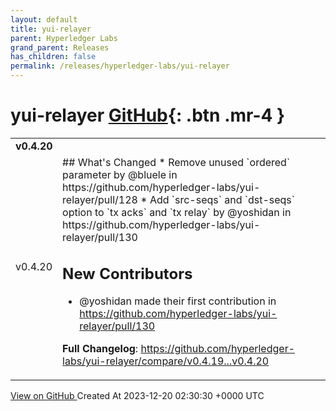 ```yaml
---
layout: default
title: yui-relayer
parent: Hyperledger Labs
grand_parent: Releases
has_children: false
permalink: /releases/hyperledger-labs/yui-relayer
---
```


# yui-relayer <span class="fs-3 right-align">[GitHub](https://github.com/hyperledger-labs/yui-relayer){: .btn .mr-4 }</span>


<div>
    <table>
        <tr>
            <td colspan="2">
                <b>
                    v0.4.20
                </b>
            </td>
        </tr>
        <tr>
            <td>
                <span class="chip">
                    v0.4.20
                </span>
            </td>
            <td>
                ## What's Changed
* Remove unused `ordered` parameter by @bluele in https://github.com/hyperledger-labs/yui-relayer/pull/128
* Add `src-seqs` and `dst-seqs` option to `tx acks` and `tx relay` by @yoshidan in https://github.com/hyperledger-labs/yui-relayer/pull/130

## New Contributors
* @yoshidan made their first contribution in https://github.com/hyperledger-labs/yui-relayer/pull/130

**Full Changelog**: https://github.com/hyperledger-labs/yui-relayer/compare/v0.4.19...v0.4.20
            </td>
        </tr>
    </table>
    <a href="https://github.com/hyperledger-labs/yui-relayer/releases/tag/v0.4.20" class=".btn">
        View on GitHub
    </a>
    <span class="right-align">
        Created At 2023-12-20 02:30:30 +0000 UTC
    </span>
</div>


